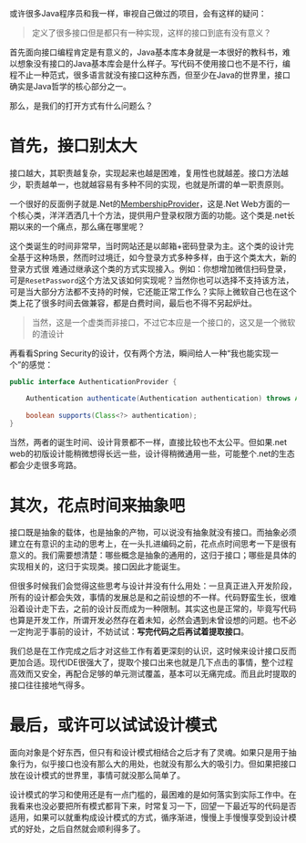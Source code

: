 或许很多Java程序员和我一样，审视自己做过的项目，会有这样的疑问：
> 定义了很多接口但是都只有一种实现，这样的接口到底有没有意义？

首先面向接口编程肯定是有意义的，Java基本库本身就是一本很好的教科书，难以想象没有接口的Java基本库会是什么样子。写代码不使用接口也不是不行，编程不止一种范式，很多语言就没有接口这种东西，但至少在Java的世界里，接口确实是Java哲学的核心部分之一。

那么，是我们的打开方式有什么问题么？
# 首先，接口别太大
接口越大，其职责越复杂，实现起来也越是困难，复用性也就越差。接口方法越少，职责越单一，也就越容易有多种不同的实现，也就是所谓的单一职责原则。

一个很好的反面例子就是.Net的[MembershipProvider](https://learn.microsoft.com/en-us/dotnet/api/system.web.security.membershipprovider?view=netframework-4.0)，这是.Net Web方面的一个核心类，洋洋洒洒几十个方法，提供用户登录权限方面的功能。这个类是.net长期以来的一个痛点，那么痛在哪里呢？

这个类诞生的时间非常早，当时网站还是以邮箱+密码登录为主。这个类的设计完全基于这种场景，然而时过境迁，如今登录方式多种多样，由于这个类太大，新的登录方式很
难通过继承这个类的方式实现接入。例如：你想增加微信扫码登录，可是`ResetPassword`这个方法又该如何实现呢？当然你也可以选择不支持该方法，可是当大部分方法都不支持的时候，它还能正常工作么？实际上微软自己也在这个类上花了很多时间去做兼容，都是白费时间，最后也不得不另起炉灶。

> 当然，这是一个虚类而非接口，不过它本应是一个接口的，这又是一个微软的渣设计

再看看Spring Security的设计，仅有两个方法，瞬间给人一种“我也能实现一个”的感觉：

```java
public interface AuthenticationProvider {  

	Authentication authenticate(Authentication authentication) throws AuthenticationException;  
  
	boolean supports(Class<?> authentication);  
}
```

当然，两者的诞生时间、设计背景都不一样，直接比较也不太公平。但如果.net web的初版设计能稍微想得长远一些，设计得稍微通用一些，可能整个.net的生态都会少走很多弯路。

# 其次，花点时间来抽象吧
接口既是抽象的载体，也是抽象的产物，可以说没有抽象就没有接口。而抽象必须建立在有意识的主动的思考上，在一头扎进编码之前，花点点时间思考一下是很有意义的。我们需要想清楚：哪些概念是抽象的通用的，这归于接口；哪些是具体的实现相关的，这归于实现类。接口因此才能诞生。

但很多时候我们会觉得这些思考与设计并没有什么用处：一旦真正进入开发阶段，所有的设计都会失效，事情的发展总是和之前设想的不一样。代码野蛮生长，很难沿着设计走下去，之前的设计反而成为一种限制。其实这也是正常的，毕竟写代码也算是开发工作，所谓开发必然存在着未知，必然会遇到未曾设想的问题。也不必一定拘泥于事前的设计，不妨试试：**写完代码之后再试着提取接口**。

我们总是在工作完成之后才对这些工作有着更深刻的认识，这时候来设计接口反而更加合适。现代IDE很强大了，提取个接口出来也就是几下点击的事情，整个过程高效而又安全，再配合足够的单元测试覆盖，基本可以无痛完成。而且此时提取的接口往往接地气得多。
# 最后，或许可以试试设计模式
面向对象是个好东西，但只有和设计模式相结合之后才有了灵魂。如果只是用于抽象行为，似乎接口也没有那么大的用处，也就没有那么大的吸引力。但如果把接口放在设计模式的世界里，事情可就没那么简单了。

设计模式的学习和使用还是有一点门槛的，最困难的是如何落实到实际工作中。在我看来也没必要把所有模式都背下来，时常复习一下，回望一下最近写的代码是否适用，如果可以就重构成设计模式的方式，循序渐进，慢慢上手慢慢享受到设计模式的好处，之后自然就会顺利得多了。
